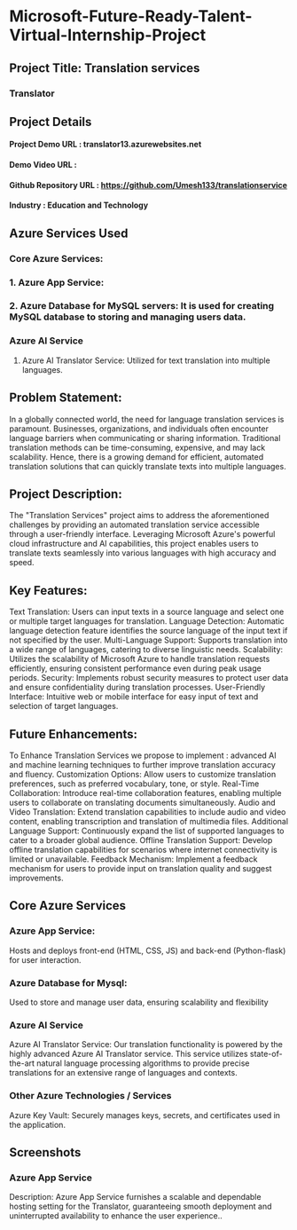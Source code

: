 # Microsoft-Future-Ready-Talent-Virtual-Internship-Project
## Project Title: Translation services
### Translator
## Project Details 
#### Project Demo URL : translator13.azurewebsites.net
#### Demo Video URL :
#### Github Repository URL : https://github.com/Umesh133/translationservice
#### Industry : Education and Technology
## Azure Services Used
### Core Azure Services:
### 1. Azure App Service: 
### 2. Azure Database for MySQL servers: It is used for creating MySQL database to storing and managing users data.

### Azure AI Service
1. Azure AI Translator Service: Utilized for text translation into multiple languages.
## Problem Statement:
In a globally connected world, the need for language translation services is paramount. Businesses, organizations, and individuals often encounter language barriers when communicating or sharing information. Traditional translation methods can be time-consuming, expensive, and may lack scalability. Hence, there is a growing demand for efficient, automated translation solutions that can quickly translate texts into multiple languages.

## Project Description:
The "Translation Services" project aims to address the aforementioned challenges by providing an automated translation service accessible through a user-friendly interface. Leveraging Microsoft Azure's powerful cloud infrastructure and AI capabilities, this project enables users to translate texts seamlessly into various languages with high accuracy and speed.

## Key Features:
Text Translation: Users can input texts in a source language and select one or multiple target languages for translation.
Language Detection: Automatic language detection feature identifies the source language of the input text if not specified by the user.
Multi-Language Support: Supports translation into a wide range of languages, catering to diverse linguistic needs.
Scalability: Utilizes the scalability of Microsoft Azure to handle translation requests efficiently, ensuring consistent performance even during peak usage periods.
Security: Implements robust security measures to protect user data and ensure confidentiality during translation processes.
User-Friendly Interface: Intuitive web or mobile interface for easy input of text and selection of target languages.

## Future Enhancements:
To Enhance Translation Services we propose to implement : advanced AI and machine learning techniques to further improve translation accuracy and fluency.
Customization Options: Allow users to customize translation preferences, such as preferred vocabulary, tone, or style.
Real-Time Collaboration: Introduce real-time collaboration features, enabling multiple users to collaborate on translating documents simultaneously.
Audio and Video Translation: Extend translation capabilities to include audio and video content, enabling transcription and translation of multimedia files.
Additional Language Support: Continuously expand the list of supported languages to cater to a broader global audience.
Offline Translation Support: Develop offline translation capabilities for scenarios where internet connectivity is limited or unavailable.
Feedback Mechanism: Implement a feedback mechanism for users to provide input on translation quality and suggest improvements.

## Core Azure Services
### Azure App Service:
Hosts and deploys front-end (HTML, CSS, JS) and back-end (Python-flask) for user interaction.

### Azure Database for Mysql:
Used to store and manage user data, ensuring scalability and flexibility

### Azure AI Service
Azure AI Translator Service:
Our translation functionality is powered by the highly advanced Azure AI Translator service. This service utilizes state-of-the-art natural language processing algorithms to provide precise translations for an extensive range of languages and contexts.

### Other Azure Technologies / Services
Azure Key Vault:
Securely manages keys, secrets, and certificates used in the application.

## Screenshots
### Azure App Service
Description:
Azure App Service furnishes a scalable and dependable hosting setting for the Translator, guaranteeing smooth deployment and uninterrupted availability to enhance the user experience..


